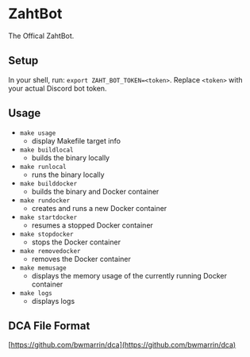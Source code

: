 # ZahtBot

The Offical ZahtBot.

## Setup

In your shell, run: `export ZAHT_BOT_TOKEN=<token>`. Replace `<token>` with your actual Discord bot token.

## Usage

- `make usage`
  - display Makefile target info
- `make buildlocal`
  - builds the binary locally
- `make runlocal`
  - runs the binary locally
- `make builddocker`
  - builds the binary and Docker container
- `make rundocker`
  - creates and runs a new Docker container
- `make startdocker`
  - resumes a stopped Docker container
- `make stopdocker`
  - stops the Docker container
- `make removedocker`
  - removes the Docker container
- `make memusage`
  - displays the memory usage of the currently running Docker container
- `make logs`
  - displays logs

## DCA File Format

[https://github.com/bwmarrin/dca](https://github.com/bwmarrin/dca)
